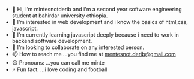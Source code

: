 - 👋 Hi, I’m mintesnotderib and i'm a second year software engineering student at bahirdar university ethiopia.
- 👀 I’m interested in web development and i know the basics of html,css, javascript.
- 🌱 I’m currently learning javascript deeply because i need to work in backend software development.
- 💞️ I’m looking to collaborate on any interested person.
- 📫 How to reach me ...you find me at mentesnot.derib@gmail.com
- 😄 Pronouns: ...you can call me minte
- ⚡ Fun fact: ...i love coding and football



